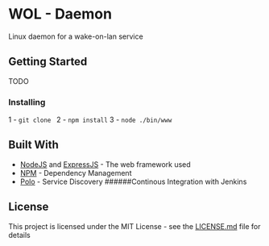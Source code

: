 # WOL - Daemon

Linux daemon for a wake-on-lan service

## Getting Started
TODO

### Installing

1 - `git clone `
2 - `npm install`
3 - `node ./bin/www`

## Built With

* [NodeJS](https://nodejs.org/) and [ExpressJS](http://expressjs.com/) - The web framework used
* [NPM](https://npmjs.com/) - Dependency Management
* [Polo](https://www.npmjs.com/package/polo) - Service Discovery
######Continous Integration with Jenkins

## License
This project is licensed under the MIT License - see the [LICENSE.md](LICENSE.md) file for details
 
